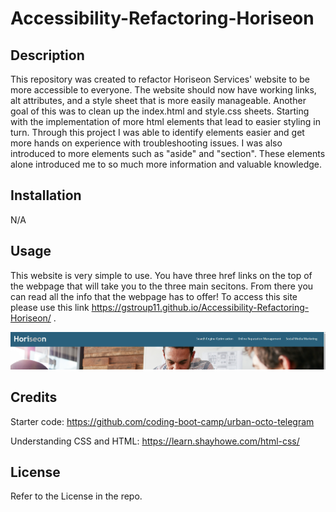 # Accessibility-Refactoring-Horiseon

## Description 

This repository was created to refactor Horiseon Services' website to be more accessible to everyone.  The website should now have working links, alt attributes, and a style sheet that is more easily manageable.  Another goal of this was to clean up the index.html and style.css sheets.  Starting with the implementation of more html elements that lead to easier styling in turn.  Through this project I was able to identify elements easier and get more hands on experience with troubleshooting issues.  I was also introduced to more elements such as "aside" and "section".  These elements alone introduced me to so much more information and valuable knowledge.

## Installation 

N/A

## Usage 

This website is very simple to use.  You have three href links on the top of the webpage that will take you to the three main secitons.  From there you can read all the info that the webpage has to offer! To access this site please use this link https://gstroup11.github.io/Accessibility-Refactoring-Horiseon/ .

![Horiseon Services' nav bar](https://raw.githubusercontent.com/gstroup11/Accessibility-Refactoring-Horiseon/main/assets/images/Screenshot.png)

## Credits 

Starter code: https://github.com/coding-boot-camp/urban-octo-telegram

Understanding CSS and HTML: https://learn.shayhowe.com/html-css/

## License 

Refer to the License in the repo.
